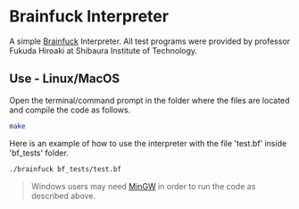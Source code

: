 # Brainfuck Interpreter

A simple [Brainfuck](https://en.wikipedia.org/wiki/Brainfuck) Interpreter. All test programs were provided by professor Fukuda Hiroaki at Shibaura Institute of Technology.

## Use - Linux/MacOS

Open the terminal/command prompt in the folder where the files are located and compile the code as follows.

```bash
make
```

Here is an example of how to use the interpreter with the file 'test.bf' inside 'bf_tests' folder.


```bash
./brainfuck bf_tests/test.bf
```

> Windows users may need [MinGW](http://mingw.org/) in order to run the code as described above.
